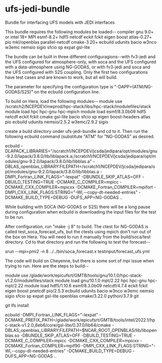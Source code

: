 # ufs-jedi-bundle
Bundle for interfacing UFS models with JEDI interfaces

This bundle requires the following modules be loaded--
compiler gnu 9.0+ or intel 18+
MPI
esmf-8.2+ hdf5 netcdf eckit fckit eigen boost atlas-0.27+ pio mkl/openblas 
parallel-netcdf cmake-3.20+ ecbuild udunits bacio w3nco w3emc nemsio sigio sfcio sp expat gsl-lite

The bundle can be built in three different configuragions--with fv3-jedi and the UFS configured for atmosphere-only, 
with soca and the UFS configured with a data-atmosphere using NG-GODAS, or with fv3-jedi and soca and the UFS
configured with S2S coupling. Only the first two configurations have test cases and are known to work, but all will build.

The parameter for specifying the configuration type is "-DAPP=(ATM/NG-GODAS/S2S)" on the ecbuild configuration line.

To build on Hera, load the following modules--
module use /scratch2/NCEPDEV/nwprod/hpc-stack/libs/hpc-stack/modulefiles/stack
module load hpc hpc-gnu hpc-mpich
module load esmf/8.3.0b09 hdf5 netcdf eckit fckit cmake gsl-lite bacio sfcio sp eigen boost-headers atlas pio ecbuild udunits nemsio/2.5.2 w3emc/2.9.2 sigio 


create a build directory under ufs-jedi-bundle and cd to it. Then run the following ecbuild command (substitute "ATM" for "NG-GODAS" as desired.

ecbuild -DLAPACK_LIBRARIES="/scratch1/NCEPDEV/jcsda/jedipara/opt/modules/gnu-9.2.0/lapack/3.8.0/lib/liblapack.a;/scratch1/NCEPDEV/jcsda/jedipara/opt/modules/gnu-9.2.0/lapack/3.8.0/lib/libblas.a" -DBLAS_openblas_LIBRARY:FILEPATH=/scratch1/NCEPDEV/jcsda/jedipara/opt/modules/gnu-9.2.0/lapack/3.8.0/lib/libblas.a -DMPI_Fortran_LINK_FLAGS="-lexpat" -DBUNDLE_SKIP_ATLAS=OFF -DBUILD_TESTING=TRUE -DCMAKE_C_COMPILER=mpicc -DCMAKE_CXX_COMPILER=mpicxx -DCMAKE_Fortran_COMPILER=mpifort -DMPI_CXX_LINK_FLAGS:STRING="-Wl,--copy-dt-needed-entries" -DCMAKE_BUILD_TYPE=DEBUG -DUFS_APP=NG-GODAS .. 

While building with SOCA (NG-GODAS or S2S) there will be a long pause during configuration when ecbuild is downloading the input files for the test to be run.

After configuration, run "make -j 8" to build. The ctest for NG-GODAS is called test_soca_forecast_ufs, but the ctests using mpich don't run out of the box on
Hera. You will need to run it manually from the build/soca/test directory. Cd to that directory and run the following to test the forecast--

srun --mpi=pmi2 -n 8 ../../bin/soca_forecast.x testinput/forecast_ufs.yml


The code will build on Cheyenne, but there is some sort of mpi issue when trying to run. Here are the steps to build--

module use /glade/work/epicufsrt/GMTB/tools/gnu/10.1.0/hpc-stack-v1.2.0/modulefiles/stack
module load gnu/10.1.0 mpt/2.22 hpc hpc-gnu hpc-mpt/2.22
module load hdf5/1.10.6 esmf/8.3.0b09 netcdf/4.7.4 eckit fckit eigen boost pnetcdf pio/2.5.3 ecbuild udunits bacio w3nco w3emc nemsio sigio sfcio sp expat gsl-lite openblas cmake/3.22.0 python/3.7.9 git

git lfs install

ecbuild -DMPI_Fortran_LINK_FLAGS="-lexpat" -DCMAKE_PREFIX_PATH=/glade/work/epicufsrt/GMTB/tools/intel/2022.1/hpc-stack-v1.2.0_6eb6/core/gsl-lite/0.37.0/lib64/cmake -DBLAS_openblas_LIBRARY:FILEPATH=$NCAR_ROOT_OPENBLAS/lib/libopenblas.so -DBUNDLE_SKIP_ATLAS=OFF -DBUILD_TESTING=TRUE -DCMAKE_C_COMPILER=mpicc -DCMAKE_CXX_COMPILER=mpicxx -DCMAKE_Fortran_COMPILER=mpif90 -DMPI_CXX_LINK_FLAGS:STRING="-Wl,--copy-dt-needed-entries" -DCMAKE_BUILD_TYPE=DEBUG -DUFS_APP=NG-GODAS ..

